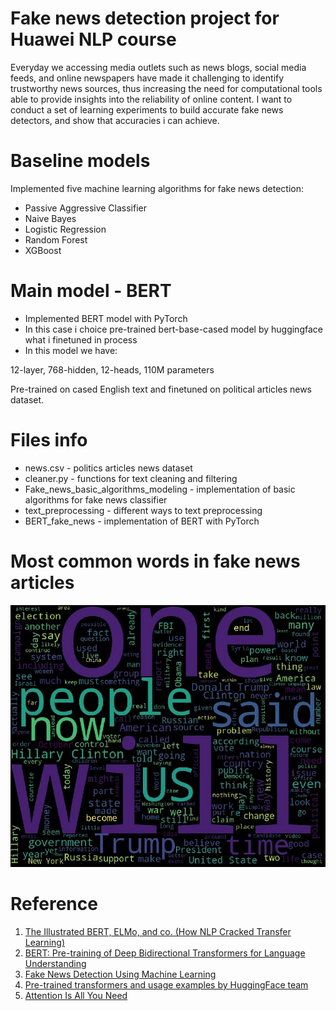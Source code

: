 # Fake news detection project for Huawei NLP course

Everyday we accessing media outlets such as news blogs, social media feeds, and online newspapers have made it challenging to identify trustworthy news sources, thus increasing the need for computational tools able to provide insights into the reliability of online content.
I want to conduct a set of learning experiments to build accurate fake news detectors, and show that accuracies i can achieve.

# Baseline models
Implemented five machine learning algorithms for fake news detection:
- Passive Aggressive Classifier
- Naive Bayes 
- Logistic Regression
- Random Forest
- XGBoost

# Main model - BERT
- Implemented BERT model with PyTorch
- In this case i choice pre-trained bert-base-cased model by huggingface what i finetuned in process
- In this model we have: 

12-layer, 768-hidden, 12-heads, 110M parameters

Pre-trained on cased English text and finetuned on political articles news dataset.

# Files info
- news.csv - politics articles news dataset
- cleaner.py - functions for text cleaning and filtering
- Fake_news_basic_algorithms_modeling - implementation of basic algorithms for fake news classifier
- text_preprocessing - different ways to text preprocessing
- BERT_fake_news - implementation of BERT with PyTorch

# Most common words in fake news articles
![WordCloud](https://raw.githubusercontent.com/Chawalar/Fake-news-detection/master/img/wordcloud.png)

# Reference
1. [The Illustrated BERT, ELMo, and co. (How NLP Cracked Transfer Learning)](http://jalammar.github.io/illustrated-bert/)
2. [BERT: Pre-training of Deep Bidirectional Transformers for Language Understanding](https://arxiv.org/pdf/1810.04805.pdf)
3. [Fake News Detection Using Machine Learning](https://matheo.uliege.be/bitstream/2268.2/8416/1/s134450_fake_news_detection_using_machine_learning.pdf)
4. [Pre-trained transformers and usage examples by HuggingFace team](https://github.com/huggingface/transformers)
5. [Attention Is All You Need](https://arxiv.org/pdf/1706.03762.pdf)
